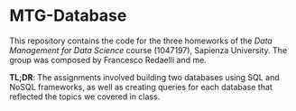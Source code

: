 # MTG-Database

This repository contains the code for the three homeworks of the *Data Management for Data Science* course (1047197), Sapienza University. The group was composed by Francesco Redaelli and me.

**TL;DR**: The assignments involved building two databases using SQL and NoSQL frameworks, as well as creating queries for each database that reflected the topics we covered in class.   
